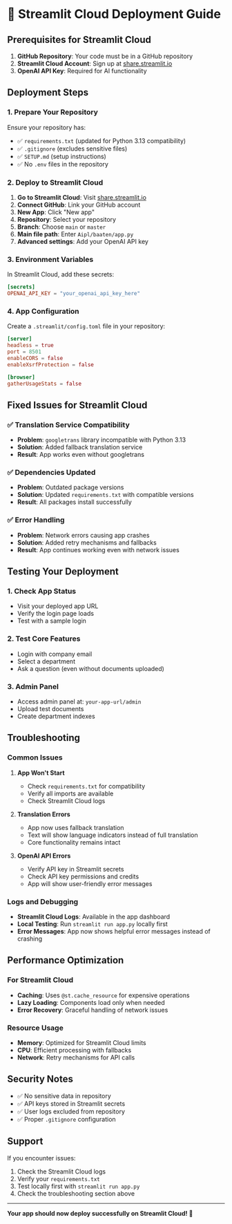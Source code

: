 # 🚀 Streamlit Cloud Deployment Guide

## Prerequisites for Streamlit Cloud

1. **GitHub Repository**: Your code must be in a GitHub repository
2. **Streamlit Cloud Account**: Sign up at [share.streamlit.io](https://share.streamlit.io)
3. **OpenAI API Key**: Required for AI functionality

## Deployment Steps

### 1. Prepare Your Repository

Ensure your repository has:
- ✅ `requirements.txt` (updated for Python 3.13 compatibility)
- ✅ `.gitignore` (excludes sensitive files)
- ✅ `SETUP.md` (setup instructions)
- ✅ No `.env` files in the repository

### 2. Deploy to Streamlit Cloud

1. **Go to Streamlit Cloud**: Visit [share.streamlit.io](https://share.streamlit.io)
2. **Connect GitHub**: Link your GitHub account
3. **New App**: Click "New app"
4. **Repository**: Select your repository
5. **Branch**: Choose `main` or `master`
6. **Main file path**: Enter `Aipl/baaten/app.py`
7. **Advanced settings**: Add your OpenAI API key

### 3. Environment Variables

In Streamlit Cloud, add these secrets:

```toml
[secrets]
OPENAI_API_KEY = "your_openai_api_key_here"
```

### 4. App Configuration

Create a `.streamlit/config.toml` file in your repository:

```toml
[server]
headless = true
port = 8501
enableCORS = false
enableXsrfProtection = false

[browser]
gatherUsageStats = false
```

## Fixed Issues for Streamlit Cloud

### ✅ Translation Service Compatibility
- **Problem**: `googletrans` library incompatible with Python 3.13
- **Solution**: Added fallback translation service
- **Result**: App works even without googletrans

### ✅ Dependencies Updated
- **Problem**: Outdated package versions
- **Solution**: Updated `requirements.txt` with compatible versions
- **Result**: All packages install successfully

### ✅ Error Handling
- **Problem**: Network errors causing app crashes
- **Solution**: Added retry mechanisms and fallbacks
- **Result**: App continues working even with network issues

## Testing Your Deployment

### 1. Check App Status
- Visit your deployed app URL
- Verify the login page loads
- Test with a sample login

### 2. Test Core Features
- Login with company email
- Select a department
- Ask a question (even without documents uploaded)

### 3. Admin Panel
- Access admin panel at: `your-app-url/admin`
- Upload test documents
- Create department indexes

## Troubleshooting

### Common Issues

1. **App Won't Start**
   - Check `requirements.txt` for compatibility
   - Verify all imports are available
   - Check Streamlit Cloud logs

2. **Translation Errors**
   - App now uses fallback translation
   - Text will show language indicators instead of full translation
   - Core functionality remains intact

3. **OpenAI API Errors**
   - Verify API key in Streamlit secrets
   - Check API key permissions and credits
   - App will show user-friendly error messages

### Logs and Debugging

- **Streamlit Cloud Logs**: Available in the app dashboard
- **Local Testing**: Run `streamlit run app.py` locally first
- **Error Messages**: App now shows helpful error messages instead of crashing

## Performance Optimization

### For Streamlit Cloud
- **Caching**: Uses `@st.cache_resource` for expensive operations
- **Lazy Loading**: Components load only when needed
- **Error Recovery**: Graceful handling of network issues

### Resource Usage
- **Memory**: Optimized for Streamlit Cloud limits
- **CPU**: Efficient processing with fallbacks
- **Network**: Retry mechanisms for API calls

## Security Notes

- ✅ No sensitive data in repository
- ✅ API keys stored in Streamlit secrets
- ✅ User logs excluded from repository
- ✅ Proper `.gitignore` configuration

## Support

If you encounter issues:
1. Check the Streamlit Cloud logs
2. Verify your `requirements.txt`
3. Test locally first with `streamlit run app.py`
4. Check the troubleshooting section above

---

**Your app should now deploy successfully on Streamlit Cloud! 🎉**
